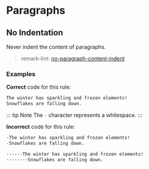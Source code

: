 # Paragraphs

## No Indentation

Never indent the content of paragraphs.

> remark-lint: [no-paragraph-content-indent](https://github.com/remarkjs/remark-lint/tree/master/packages/remark-lint-no-paragraph-content-indent)

### Examples

**Correct** code for this rule:

```markdown
The winter has sparkling and frozen elements!
Snowflakes are falling down.
```

::: tip Note The `·` character represents a whitespace. :::

**Incorrect** code for this rule:

```markdown
·The winter has sparkling and frozen elements!
·Snowflakes are falling down.
```

```markdown
······The winter has sparkling and frozen elements!
········Snowflakes are falling down.
```
